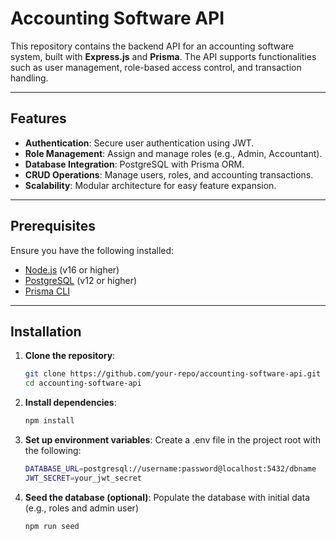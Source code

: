# **Accounting Software API**

This repository contains the backend API for an accounting software system, built with **Express.js** and **Prisma**. The API supports functionalities such as user management, role-based access control, and transaction handling.

---

## **Features**

- **Authentication**: Secure user authentication using JWT.
- **Role Management**: Assign and manage roles (e.g., Admin, Accountant).
- **Database Integration**: PostgreSQL with Prisma ORM.
- **CRUD Operations**: Manage users, roles, and accounting transactions.
- **Scalability**: Modular architecture for easy feature expansion.

---

## **Prerequisites**

Ensure you have the following installed:

- [Node.js](https://nodejs.org/) (v16 or higher)
- [PostgreSQL](https://www.postgresql.org/) (v12 or higher)
- [Prisma CLI](https://www.prisma.io/docs/getting-started/quickstart)

---

## **Installation**

1. **Clone the repository**:

   ```bash
   git clone https://github.com/your-repo/accounting-software-api.git
   cd accounting-software-api

2. **Install dependencies**:

    ```bash
    npm install

3. **Set up environment variables**: Create a .env file in the project root with the following:

    ```bash
    DATABASE_URL=postgresql://username:password@localhost:5432/dbname
    JWT_SECRET=your_jwt_secret

4. **Seed the database (optional)**: Populate the database with initial data (e.g., roles and admin user)

    ```bash
    npm run seed
